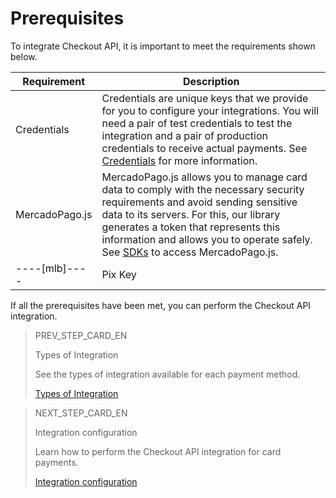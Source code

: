 # Prerequisites

To integrate Checkout API, it is important to meet the requirements shown below.


| Requirement | Description |
| --- | --- |
| Credentials | Credentials are unique keys that we provide for you to configure your integrations. You will need a pair of test credentials to test the integration and a pair of production credentials to receive actual payments. See [Credentials](/developers/en/docs/checkout-api/additional-content/credentials) for more information. |
| MercadoPago.js | MercadoPago.js allows you to manage card data to comply with the necessary security requirements and avoid sending sensitive data to its servers. For this, our library generates a token that represents this information and allows you to operate safely. See [SDKs](/developers/en/docs/sdks-library/client-side/mp-js-v2) to access MercadoPago.js. |
----[mlb]---- | Pix Key | If you want to offer payments via Pix, you must have your keys registered. If you haven't already, [click here](https://www.youtube.com/watch?v=60tApKYVnkA) for more information on how to register them. | ------------


If all the prerequisites have been met, you can perform the Checkout API integration.

> PREV_STEP_CARD_EN
>
> Types of Integration
>
> See the types of integration available for each payment method.
>
> [Types of Integration](/developers/en/docs/checkout-api/types-of-integration)


> NEXT_STEP_CARD_EN
>
> Integration configuration
>
> Learn how to perform the Checkout API integration for card payments.
>
> [Integration configuration](/developers/en/docs/checkout-api/integration-configuration/card/integrate-via-cardform)
